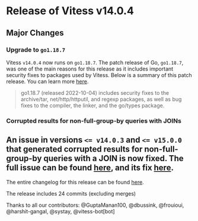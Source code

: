 # Release of Vitess v14.0.4
## Major Changes

### Upgrade to `go1.18.7`

Vitess `v14.0.4` now runs on `go1.18.7`.
The patch release of Go, `go1.18.7`, was one of the main reasons for this release as it includes important security fixes to packages used by Vitess.
Below is a summary of this patch release. You can learn more [here](https://go.dev/doc/devel/release#go1.18).

> go1.18.7 (released 2022-10-04) includes security fixes to the archive/tar, net/http/httputil, and regexp packages, as well as bug fixes to the compiler, the linker, and the go/types package.

### Corrupted results for non-full-group-by queries with JOINs

An issue in versions `<= v14.0.3` and `<= v15.0.0` that generated corrupted results for non-full-group-by queries with a JOIN
is now fixed. The full issue can be found [here](https://github.com/vitessio/vitess/issues/11625), and its fix [here](https://github.com/vitessio/vitess/pull/11633).
------------
The entire changelog for this release can be found [here](https://github.com/vitessio/vitess/blob/main/doc/releasenotes/14_0_4_changelog.md).

The release includes 24 commits (excluding merges)

Thanks to all our contributors: @GuptaManan100, @dbussink, @frouioui, @harshit-gangal, @systay, @vitess-bot[bot]

